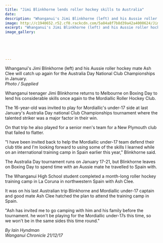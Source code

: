 ```yaml
---
title: "Jimi Blinkhorne lends roller hockey skills to Australia"
date: 
description: "Whanganui's Jimi Blinkhorne (left) and his Aussie roller hockey mate Ash Clee will catch up again for the Australia Day National Club Championships in January..."
image: http://c1940652.r52.cf0.rackcdn.com/5a84a8f7b8d39a42a4000624/Jimi-Blinkhorne-21-dec-2017.jpg
excerpt: "Whanganui's Jimi Blinkhorne (left) and his Aussie roller hockey mate Ash Clee will catch up again for the Australia Day National Club Championships in January."
image_gallery:
    
    
    
    
    
---
```


<p><span>Whanganui's Jimi Blinkhorne (left) and his Aussie roller hockey mate Ash Clee will catch up again for the Australia Day National Club Championships in January.<br /><em>Photo / Supplied</em></span></p>
<p class="element element-paragraph">Whanganui teenager Jimi Blinkhorne returns to Melbourne on Boxing Day to lend his considerable skills once again to the Mordiallic Roller Hockey Club.</p>
<p class="element element-paragraph">The 16-year-old was invited to play for Mordiallic's under-17 side at last January's Australia Day national Club Championships tournament where the talented striker was a major factor in their win.</p>
<p class="element element-paragraph">On that trip he also played for a senior men's team for a New Plymouth club that failed to flatter.</p>
<p class="element element-paragraph">"I have been invited back to help the Mordiallic under-17 team defend their club title and I'm looking forward to using some of the skills I learned while on an international training camp in Spain earlier this year," Blinkhorne said.</p>
<p class="element element-paragraph">The Australia Day tournament runs on January 17-21, but Blinkhorne leaves on Boxing Day to spend time with an Aussie mate he travelled to Spain with.</p>
<p class="element element-paragraph">The Whanganui High School student completed a month-long roller hockey training camp in La Coruna in northwestern Spain with Ash Clee.</p>
<p class="element element-paragraph">It was on his last Australian trip Blinkhorne and Mordiallic under-17 captain and good mate Ash Clee hatched the plan to attend the training camp in Spain.</p>
<p class="element element-paragraph">"Ash has invited me to go camping with him and his family before the tournament. he won't be playing for the Mordiallic under-17s this time, so we won't be in the same sides this time round."</p>
<p class="element element-paragraph"><em>By Iain Hyndman<br />Wanganui Chronicle 21/12/17</em></p>

